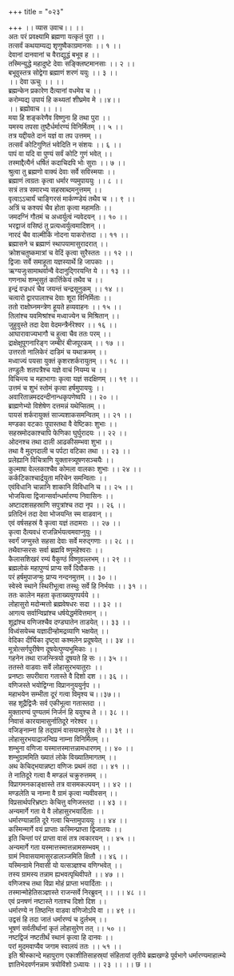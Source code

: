 +++
title = "०२३"

+++
।। व्यास उवाच।। ।।  
अतः परं प्रवक्ष्यामि ब्रह्मणा यत्कृतं पुरा ।।  
तत्सर्वं कथयाम्यद्य शृणुष्वैकाग्रमानसः ।। १ ।।  
देवानां दानवानां च वैराद्युद्धं बभूव ह ।।  
तस्मिन्युद्धे महादुष्टे देवाः सङ्क्लिष्टमानसाः ।। २ ।।  
बभूवुस्तत्र सोद्वेगा ब्रह्माणं शरणं ययुः ।। ३ ।।  
।। देवा ऊचुः ।। ।।  
ब्रह्मन्केन प्रकारेण दैत्यानां वधमेव च ।।  
करोम्यद्य उपायं हि कथ्यतां शीघ्रमेव मे ।।४।।  
।। ब्रह्मोवाच ।। ।।  
मया हि शङ्करेणैव विष्णुना हि तथा पुरा ।।  
यमस्य तपसा तुष्टैर्धर्मारण्यं विनिर्मितम् ।। ५ ।।  
तत्र यद्दीयते दानं यज्ञं वा तप उत्तमम् ।।  
तत्सर्वं कोटिगुणितं भवेदिति न संशयः ।। ६ ।।  
पापं वा यदि वा पुण्यं सर्वं कोटि गुणं भवेत् ।।  
तस्माद्दैत्यैर्न धर्षितं कदाचिदपि भोः सुराः ।। ७ ।।  
श्रुत्वा तु ब्रह्मणो वाक्यं देवाः सर्वे सविस्मयाः ।।  
ब्रह्माणं त्वग्रतः कृत्वा धर्मार ण्यमुपाययुः ।। ८ ।।  
सत्रं तत्र समारभ्य सहस्राब्दमनुत्तमम् ।।  
वृत्वाऽऽचार्यं चाङ्गिरसं मार्कण्ण्डेयं तथैव च ।। ९ ।।  
अत्रिं च कश्यपं चैव होता कृत्वा महामतिः ।।  
जमदग्निं गौतमं च अध्वर्युत्वं न्यवेदयन् ।। १० ।।  
भरद्वाजं वसिष्ठं तु प्रत्यध्वर्युत्वमादिशन् ।।  
नारदं चैव वाल्मीकिं नोदना याकरोत्तदा ।। ११ ।।  
ब्रह्मासने च ब्रह्माणं स्थापयामासुरादरात् ।।  
क्रोशचतुष्कमात्रां च वेदिं कृत्वा सुरैस्ततः ।। १२ ।।  
द्विजाः सर्वे समाहूता यज्ञस्यार्थे हि जापकाः ।।  
ऋग्यजुःसामाथर्वान्वै वेदानुद्गिरयन्ति ये ।। १३ ।।  
गणनाथं शम्भुसुतं कार्त्तिकेयं तथैव च ।।  
इन्द्रं वज्रधरं चैव जयन्तं चन्द्रसूनुकम् ।। १४ ।।  
चत्वारो द्वारपालाश्च देवाः शूरा विनिर्मिताः ।।  
ततो राक्षोघ्नमन्त्रेण हूयते हव्यवाहनः ।। १५ ।।  
तिलांश्च यवमिश्रांश्च मध्वाज्येन च मिश्रितान् ।।  
जुहुवुस्ते तदा देवा वेदमन्त्रैर्नरेश्वर ।। १६ ।।  
आघारावाज्यभागौ च हुत्वा चैव ततः परम् ।।  
द्राक्षेक्षुपूगनारिङ्ग जम्बीरं बीजपूरकम् ।। १७ ।।  
उत्तरतो नालिकेरं दाडिमं च यथाक्रमम् ।।  
मध्वाज्यं पयसा युक्तं कृशरशर्करायुतम् ।। १८ ।।  
तण्डुलैः शतपत्रैश्च यज्ञे वाचं नियम्य च ।।  
विचिन्त्य च महाभागाः कृत्वा यज्ञं सदक्षिणम् ।। १९ ।।  
उत्तमं च शुभं स्तोमं कृत्वा हर्षमुपाययुः ।।  
अवारितान्नमददन्दीनान्धकृपणेष्वपि ।। २० ।।  
ब्राह्मणेभ्यो विशेषेण दत्तमन्नं यथेप्सितम् ।।  
पायसं शर्करायुक्तं साज्यशाकसमन्वितम् ।। २१ ।।  
मण्डका वटकाः पूपास्तथा वै वेष्टिकाः शुभाः ।।  
सहस्रमोदकाश्चापि फेणिका घुर्घुरादयः ।। २२ ।।  
ओदनश्च तथा दाली आढकीसम्भवा शुभा ।।  
तथा वै मुद्गदाली च पर्पटा वटिका तथा ।। २३ ।।  
प्रलेह्यानि विचित्राणि युक्तास्त्र्यूषणसञ्चयैः ।।  
कुल्माषा वेल्लकाश्चैव कोमला वालकाः शुभाः ।। २४ ।।  
कर्कटिकाश्चार्द्रयुता मरिचेन समन्विताः ।।  
एवंविधानि चान्नानि शाकानि विविधानि च ।। २५ ।।  
भोजयित्वा द्विजान्सर्वान्धर्मारण्य निवासिनः ।।  
अष्टादशसहस्राणि सपुत्रांश्च तदा नृप ।। २६ ।।  
प्रतिदिनं तदा देवा भोजयन्ति स्म वाडवान् ।।  
एवं वर्षसहस्रं वै कृत्वा यज्ञं तदामराः ।। २७ ।।  
कृत्वा दैत्यवधं राजन्निर्भयत्वमवाप्नुयुः ।।  
स्वर्गं जग्मुस्ते सहसा देवाः सर्वे मरुद्गणाः ।। २८ ।।  
तथैवाप्सरसः सर्वा ब्रह्मवि ष्णुमहेश्वराः ।।  
कैलासशिखरं रम्यं वैकुण्ठं विष्णुवल्लभम् ।। २९ ।।  
ब्रह्मलोकं महापुण्यं प्राप्य सर्वे दिवौकसः ।।  
परं हर्षमुपाजग्मुः प्राप्य नन्दनमुत्तम् ।। ३० ।।  
स्वेस्वे स्थाने स्थिरीभूत्वा तस्थुः सर्वे हि निर्भयाः ।। ३१ ।।  
ततः कालेन महता कृताख्ययुगपर्यये ।।  
लोहासुरो मदोन्मत्तो ब्रह्मवेषधरः सदा ।। ३२ ।।  
आगत्य सर्वान्विप्रांश्च धर्षयेद्धर्मवित्तमान् ।।  
शूद्रांश्च वणिजश्चैव दण्डघातेन ताडयेत् ।। ३३ ।।  
विध्वंसयेच्च यज्ञादीन्होमद्रव्याणि भक्षयेत् ।।  
वेदिका दीर्घिका दृष्ट्वा कश्मलेन प्रदूषयेत् ।। ३४ ।।  
मूत्रोत्सर्गपुरीषेण दूषयेत्पुण्यभूमिकाः ।।  
गहनेन तथा राजन्स्त्रियो दूषयते हि सः ।। ३५ ।।  
ततस्ते वाडवाः सर्वे लोहासुरभयातुराः ।।  
प्रनष्टाः सपरीवारा गतास्ते वै दिशो दश ।। ३६ ।।  
वणिजस्ते भयोद्विग्ना विप्राननुययुर्नृप ।।  
महाभयेन सम्भीता दूरं गत्वा विमृश्य च।।३७।।  
सह शूद्रैद्विजैः सर्व एकीभूत्वा गतास्तदा ।।  
मुक्तारण्यं पुण्यतमं निर्जनं हि ययुश्च ते ।। ३८ ।।  
निवासं कारयामासुर्नातिदूरे नरेश्वर ।।  
वजिङ्नाम्ना हि तद्ग्रामं वासयामासुरेव ते ।। ३९ ।।  
लोहासुरभयाद्राजन्विप्र नाम्ना विनिर्मितम् ।।  
शम्भुना वणिजा यस्मात्तस्मात्तन्नामधारणम् ।। ४० ।।  
शम्भुग्राममिति ख्यातं लोके विख्यातिमागतम् ।।  
अथ केचिद्भयान्नष्टा वणिजः प्रथमं तदा ।। ४१ ।।  
ते नातिदूरे गत्वा वै मण्डलं चक्रुरुत्तमम् ।।  
विप्रागमनकाङ्क्षास्ते तत्र वासमकल्पयन् ।। ४२ ।।  
मण्डलेति च नाम्ना वै ग्रामं कृत्वा न्यवीवसन् ।।  
विप्रसार्थपरिभ्रष्टाः केचित्तु वणिजस्तदा ।। ४३ ।।  
अन्यमार्गे गता ये वै लोहासुरभयार्दिताः ।।  
धर्मारण्यान्नाति दूरे गत्वा चिन्तामुपाययुः ।। ४४ ।।  
कस्मिन्मार्गे वयं प्राप्ताः कस्मिन्प्राप्ता द्विजातयः ।।  
इति चिन्तां परं प्राप्ता वासं तत्र त्वकारयन् ।। ४५ ।।  
अन्यमार्गे गता यस्मात्तस्मात्तन्नामसम्भवम् ।।  
ग्रामं निवासयामासुरडालञ्जमिति क्षितौ ।। ४६ ।।  
यस्मिन्ग्रामे निवासी यो यत्सञ्ज्ञश्च वणिग्भवेत् ।।  
तस्य ग्रामस्य तन्नाम ह्यभवत्पृथिवीपते ।। ४७ ।।  
वणिजश्च तथा विप्रा मोहं प्राप्ता भयार्दिताः ।।  
तस्मान्मोहेतिसञ्ज्ञास्ते राजन्सर्वे निरब्रुवन् ।। ।। ४८ ।।  
एवं प्रनषणं नष्टास्ते गताश्च दिशो दिश ।।  
धर्मारण्ये न तिष्ठन्ति वाडवा वणिजोऽपि वा ।। ४९ ।।  
उद्वसं हि तदा जातं धर्मारण्यं च दुर्लभम् ।।  
भूषणं सर्वतीर्थानां कृतं लोहासुरेण तत् ।। ५० ।।  
नष्टद्विजं नष्टतीर्थं स्थानं कृत्वा हि दानवः ।।  
परां मुदमवाप्यैव जगाम स्वालयं ततः ।। ५१ ।।  
इति श्रीस्कान्दे महापुराण एकाशीतिसाहस्र्यां संहितायां तृतीये ब्रह्मखण्डे पूर्वभागे धर्मारण्यमाहात्म्ये ज्ञातिभेदवर्णनन्नाम त्रयोविंशो ऽध्यायः ।। २३ ।। ।। छ ।।